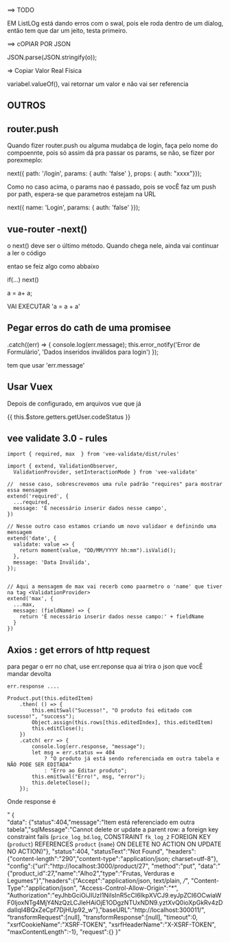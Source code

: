 ==> TODO

EM ListLOg está dando erros com o swal, pois ele roda dentro de um dialog, entâo tem que dar um jeito, testa primeiro.

==> cOPIAR POR JSON

JSON.parse(JSON.stringify(o));

=> Copiar Valor Real Física

variabel.valueOf(), vai retornar um valor e nâo vai ser referencia

## OUTROS

## router.push
Quando fizer router.push ou alguma mudabça de login, faça pelo nome do compoennte, pois só assim dá pra passar os params, se nâo, se fizer por porexmeplo:

next({ path: '/login', params: { auth: 'false' }, props: { auth: "xxxx"}});

Como no caso acima, o params nao é passado, pois se vocÊ faz um push por path, espera-se que parametros estejam na URL


next({ name: 'Login', params: { auth: 'false' }});

## vue-router -next()

o next() deve ser o último método. Quando chega nele, ainda vai continuar a ler o código

entao se feiz algo como abbaixo

if(...)
next()

a = a+ a;

VAI EXECUTAR 'a = a + a'

## Pegar erros do cath de uma promisee

.catch((err) => {
				console.log(err.message);
				this.error_notify('Error de Formulário', 'Dados inseridos inválidos para login')
			});

tem que usar 'err.message'

## Usar Vuex

Depois de configurado, em arquivos vue que já 

{{ this.$store.getters.getUser.codeStatus }}

## vee validate 3.0 - rules

````
import { required, max  } from 'vee-validate/dist/rules'

import { extend, ValidationObserver,
  ValidationProvider, setInteractionMode } from 'vee-validate'

//  nesse caso, sobrescrevemos uma rule padrâo "requires" para mostrar essa mensagem
extend('required', {
  ...required,
  message: 'É necessário inserir dados nesse campo',
})

// Nesse outro caso estamos criando um novo validaor e definindo uma mensagem
extend('date', {
  validate: value => {
    return moment(value, "DD/MM/YYYY hh:mm").isValid();
  },
  message: 'Data Inválida',
});


// Aqui a mensagem de max vai recerb como paarmetro o 'name' que tiver na tag <ValidationProvider>
extend('max', {
  ...max,
  message: (fieldName) => {
    return 'É necessário inserir dados nesse campo:' + fieldName
  }
})
````

## Axios : get errors of http request

para pegar o err no chat, use err.reponse qua ai trira o json que vocÊ mandar devolta

`err.response .... `

````
Product.put(this.editedItem)
	.then( () => {
		this.emitSwal("Sucesso!", "O produto foi editado com sucesso!", "success");
		Object.assign(this.rows[this.editedIndex], this.editedItem)
		this.editClose();
	})
	.catch( err => {
		console.log(err.response, "message");
		let msg = err.status == 404  
			? "O produto já está sendo referenciada em outra tabela e NÃO PODE SER EDITADA" 
			: "Erro ao Editar produto";
		this.emitSwal("Erro!", msg, "error");
		this.deleteClose();
	});
````

Onde response é

"
{	
	"data":
		{"status":404,"message":"Item está referenciado em outra tabela","sqlMessage":"Cannot delete or update a parent row: a foreign key constraint fails (`price_log_bd`.`log`, CONSTRAINT `fk_log_2` FOREIGN KEY (`product`) REFERENCES `product` (`name`) ON DELETE NO ACTION ON UPDATE NO ACTION)"},
	"status":404,
	"statusText":"Not Found",
	"headers":{"content-length":"290","content-type":"application/json; charset=utf-8"},
	"config":{"url":"http://localhost:3000/product/27",
	"method":"put",
	"data":"{\"product_id\":27,\"name\":\"Alho2\",\"type\":\"Frutas, Verduras e Legumes\"}","headers":{"Accept":"application/json, text/plain, */*",
	"Content-Type":"application/json",
	"Access-Control-Allow-Origin":"*",
	"Authorization":"eyJhbGciOiJIUzI1NiIsInR5cCI6IkpXVCJ9.eyJpZCI6OCwiaWF0IjoxNTg4MjY4NzQzLCJleHAiOjE1ODgzNTUxNDN9.yztXvQ0ioXpGkRv4zDdaIIqI4BQxZeCpf7DjHUp92_w"},"baseURL":"http://localhost:300011/",
	"transformRequest":[null],
	"transformResponse":[null],
	"timeout":0,
	"xsrfCookieName":"XSRF-TOKEN",
	"xsrfHeaderName":"X-XSRF-TOKEN",
	"maxContentLength":-1},
	"request":{}
}"

